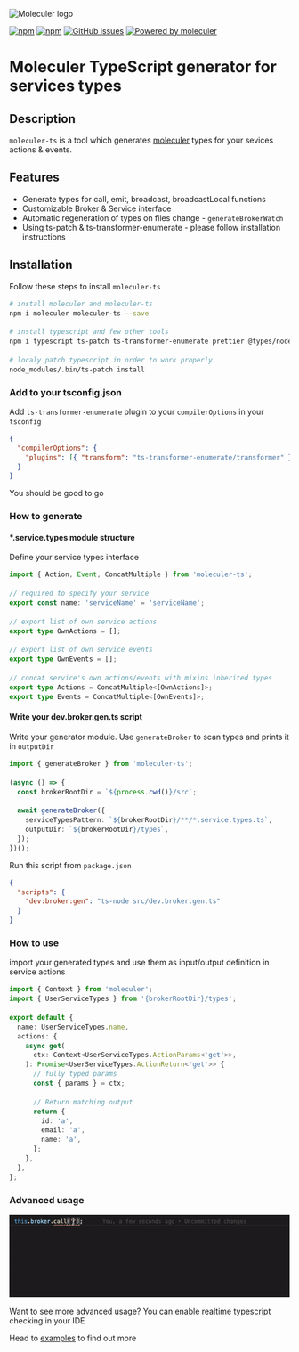 ![Moleculer logo](https://raw.githubusercontent.com/ice-services/moleculer/HEAD/docs/assets/logo.png)

[![npm](https://img.shields.io/npm/v/moleculer-ts.svg)](https://www.npmjs.com/package/moleculer-ts)
[![npm](https://img.shields.io/npm/dm/moleculer-ts.svg)](https://www.npmjs.com/package/moleculer-ts)
[![GitHub issues](https://img.shields.io/github/issues/jarvify/moleculer-ts.svg)](https://github.com/jarvify/moleculer-ts/issues)
[![Powered by moleculer](https://img.shields.io/badge/Powered%20by-Moleculer-green.svg?colorB=0e83cd)](http://moleculer.services/)

# Moleculer TypeScript generator for services types

## Description

`moleculer-ts` is a tool which generates [moleculer](https://github.com/moleculerjs/moleculer) types for your sevices actions & events.

## Features

- Generate types for call, emit, broadcast, broadcastLocal functions
- Customizable Broker & Service interface
- Automatic regeneration of types on files change - `generateBrokerWatch`
- Using ts-patch & ts-transformer-enumerate - please follow installation instructions

## Installation

Follow these steps to install `moleculer-ts`

```bash
# install moleculer and moleculer-ts
npm i moleculer moleculer-ts --save

# install typescript and few other tools
npm i typescript ts-patch ts-transformer-enumerate prettier @types/node -D

# localy patch typescript in order to work properly
node_modules/.bin/ts-patch install
```

### Add to your tsconfig.json

Add `ts-transformer-enumerate` plugin to your `compilerOptions` in your `tsconfig`

```json
{
  "compilerOptions": {
    "plugins": [{ "transform": "ts-transformer-enumerate/transformer" }]
  }
}
```

You should be good to go

### How to generate

#### \*.service.types module structure

Define your service types interface

```typescript
import { Action, Event, ConcatMultiple } from 'moleculer-ts';

// required to specify your service
export const name: 'serviceName' = 'serviceName';

// export list of own service actions
export type OwnActions = [];

// export list of own service events
export type OwnEvents = [];

// concat service's own actions/events with mixins inherited types
export type Actions = ConcatMultiple<[OwnActions]>;
export type Events = ConcatMultiple<[OwnEvents]>;
```

#### Write your dev.broker.gen.ts script

Write your generator module. Use `generateBroker` to scan types and prints it in `outputDir`

```typescript
import { generateBroker } from 'moleculer-ts';

(async () => {
  const brokerRootDir = `${process.cwd()}/src`;

  await generateBroker({
    serviceTypesPattern: `${brokerRootDir}/**/*.service.types.ts`,
    outputDir: `${brokerRootDir}/types`,
  });
})();
```

Run this script from `package.json`

```json
{
  "scripts": {
    "dev:broker:gen": "ts-node src/dev.broker.gen.ts"
  }
}
```

### How to use

import your generated types and use them as input/output definition in service actions

```typescript
import { Context } from 'moleculer';
import { UserServiceTypes } from '{brokerRootDir}/types';

export default {
  name: UserServiceTypes.name,
  actions: {
    async get(
      ctx: Context<UserServiceTypes.ActionParams<'get'>>,
    ): Promise<UserServiceTypes.ActionReturn<'get'>> {
      // fully typed params
      const { params } = ctx;

      // Return matching output
      return {
        id: 'a',
        email: 'a',
        name: 'a',
      };
    },
  },
};
```

### Advanced usage

![Moleculer TypeScript](examples/moleculer-ts.gif)

Want to see more advanced usage? You can enable realtime typescript checking in your IDE

Head to [examples](/examples#readme) to find out more
